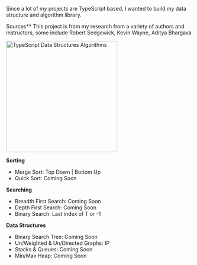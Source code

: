 Since a lot of my projects are TypeScript based, 
I wanted to build my data structure and algorithm library.

Sources** This project is from my research from a variety of authors and instructors, some include
Robert Sedgewick, Kevin Wayne, Aditya Bhargava

<img alt="TypeScript Data Structures Algorithms" src="https://strapi-next-s3.s3.amazonaws.com/image_8a84b91b5f.svg"  height="300"/>

**Sorting**
- Merge Sort: Top Down | Bottom Up
- Quick Sort: Coming Soon

**Searching**
- Breadth First Search: Coming Soon
- Depth First Search: Coming Soon
- Binary Search: Last index of T or -1 

**Data Structures**
- Binary Search Tree: Coming Soon
- Un/Weighted & Un/Directed Graphs: IP
- Stacks & Queues: Coming Soon
- Min/Max Heap: Coming Soon

